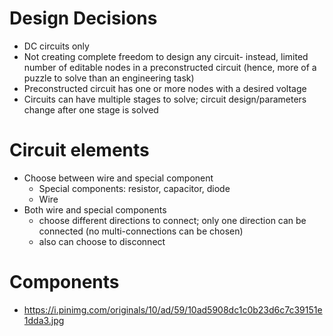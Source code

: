 # Design Decisions
- DC circuits only
- Not creating complete freedom to design any circuit- instead, limited number of editable nodes in a preconstructed circuit (hence, more of a puzzle to solve than an engineering task)
- Preconstructed circuit has one or more nodes with a desired voltage
- Circuits can have multiple stages to solve; circuit design/parameters change after one stage is solved

# Circuit elements
- Choose between wire and special component
  - Special components: resistor, capacitor, diode
  - Wire
- Both wire and special components
  - choose different directions to connect; only one direction can be connected (no multi-connections can be chosen)
  - also can choose to disconnect

# Components
- https://i.pinimg.com/originals/10/ad/59/10ad5908dc1c0b23d6c7c39151e1dda3.jpg
